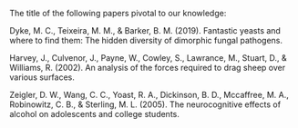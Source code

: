 The title of the following papers pivotal to our knowledge:

Dyke, M. C., Teixeira, M. M., &amp; Barker, B. M. (2019). Fantastic yeasts and where to find them: The hidden diversity of dimorphic fungal pathogens. 

Harvey, J., Culvenor, J., Payne, W., Cowley, S., Lawrance, M., Stuart, D., &amp; Williams, R. (2002). An analysis of the forces required to drag sheep over various surfaces.

Zeigler, D. W., Wang, C. C., Yoast, R. A., Dickinson, B. D., Mccaffree, M. A., Robinowitz, C. B., &amp; Sterling, M. L. (2005). The neurocognitive effects of alcohol on adolescents and college students.


